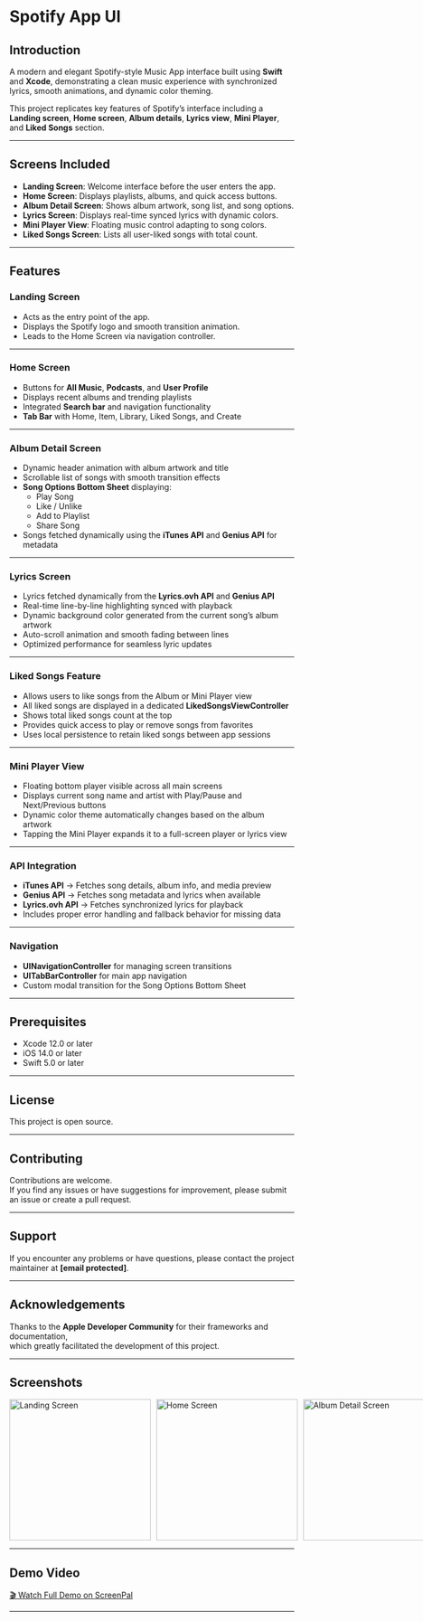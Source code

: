 # Spotify App UI

## Introduction  
A modern and elegant Spotify-style Music App interface built using **Swift** and **Xcode**, demonstrating a clean music experience with synchronized lyrics, smooth animations, and dynamic color theming.  

This project replicates key features of Spotify’s interface including a **Landing screen**, **Home screen**, **Album details**, **Lyrics view**, **Mini Player**, and **Liked Songs** section.

---

## Screens Included  
- **Landing Screen**: Welcome interface before the user enters the app.  
- **Home Screen**: Displays playlists, albums, and quick access buttons.  
- **Album Detail Screen**: Shows album artwork, song list, and song options.  
- **Lyrics Screen**: Displays real-time synced lyrics with dynamic colors.  
- **Mini Player View**: Floating music control adapting to song colors.  
- **Liked Songs Screen**: Lists all user-liked songs with total count.

---

## Features  

### Landing Screen  
- Acts as the entry point of the app.  
- Displays the Spotify logo and smooth transition animation.  
- Leads to the Home Screen via navigation controller.  

---

### Home Screen  
- Buttons for **All Music**, **Podcasts**, and **User Profile**  
- Displays recent albums and trending playlists  
- Integrated **Search bar** and navigation functionality  
- **Tab Bar** with Home, Item, Library, Liked Songs, and Create  

---

### Album Detail Screen  
- Dynamic header animation with album artwork and title  
- Scrollable list of songs with smooth transition effects  
- **Song Options Bottom Sheet** displaying:  
  - Play Song  
  - Like / Unlike  
  - Add to Playlist  
  - Share Song  
- Songs fetched dynamically using the **iTunes API** and **Genius API** for metadata  

---

### Lyrics Screen  
- Lyrics fetched dynamically from the **Lyrics.ovh API** and **Genius API**  
- Real-time line-by-line highlighting synced with playback  
- Dynamic background color generated from the current song’s album artwork  
- Auto-scroll animation and smooth fading between lines  
- Optimized performance for seamless lyric updates  

---

### Liked Songs Feature  
- Allows users to like songs from the Album or Mini Player view  
- All liked songs are displayed in a dedicated **LikedSongsViewController**  
- Shows total liked songs count at the top  
- Provides quick access to play or remove songs from favorites  
- Uses local persistence to retain liked songs between app sessions  

---

### Mini Player View  
- Floating bottom player visible across all main screens  
- Displays current song name and artist with Play/Pause and Next/Previous buttons  
- Dynamic color theme automatically changes based on the album artwork  
- Tapping the Mini Player expands it to a full-screen player or lyrics view  

---

### API Integration  
- **iTunes API** → Fetches song details, album info, and media preview  
- **Genius API** → Fetches song metadata and lyrics when available  
- **Lyrics.ovh API** → Fetches synchronized lyrics for playback  
- Includes proper error handling and fallback behavior for missing data  

---

### Navigation  
- **UINavigationController** for managing screen transitions  
- **UITabBarController** for main app navigation  
- Custom modal transition for the Song Options Bottom Sheet  

---


## Prerequisites  
- Xcode 12.0 or later  
- iOS 14.0 or later  
- Swift 5.0 or later  

---

## License  
This project is open source.

---

## Contributing  
Contributions are welcome.  
If you find any issues or have suggestions for improvement, please submit an issue or create a pull request.

---

## Support  
If you encounter any problems or have questions, please contact the project maintainer at **[email protected]**.

---

## Acknowledgements  
Thanks to the **Apple Developer Community** for their frameworks and documentation,  
which greatly facilitated the development of this project.

---

## Screenshots
<div style="display: flex; gap: 10px;">
  <img src="https://github.com/user-attachments/assets/33a18ad3-0941-4cdb-8366-b797df34dc65" width="250" alt="Landing Screen">
  <img src="https://github.com/user-attachments/assets/6547914a-1b25-487b-9b8b-6f11e5d9ea08" width="250" alt="Home Screen">
  <img src="https://github.com/user-attachments/assets/e8be1a3e-4e46-4009-bac2-abb74553e017" width="250" alt="Album Detail Screen">
  <img src="https://github.com/user-attachments/assets/1493a6e7-4d37-47ed-8eba-ec002ac84674" width="250" alt="Lyrics Screen">
  <img src="https://github.com/user-attachments/assets/212f21a6-b6a6-486a-bc88-719a91460979" width="250" alt="Song Bottom Sheet">
</div>



---

## Demo Video  

[🎬 Watch Full Demo on ScreenPal](https://go.screenpal.com/watch/cT6u1InFcxM)

---
